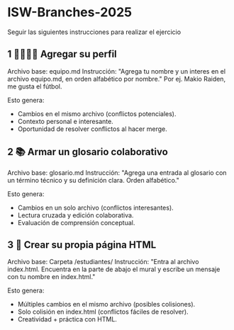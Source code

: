 # ISW-Branches-2025

Seguir las siguientes instrucciones para realizar el ejercicio

## 1 🧍‍♂️🧍‍♀️ Agregar su perfil
Archivo base: equipo.md Instrucción: "Agrega tu nombre y un interes en el archivo equipo.md, en orden alfabético por nombre."
Por ej.
Makio Raiden, me gusta el fútbol.

Esto genera:
- Cambios en el mismo archivo (conflictos potenciales).
- Contexto personal e interesante.
- Oportunidad de resolver conflictos al hacer merge.

## 2 📚 Armar un glosario colaborativo
Archivo base: glosario.md Instrucción: "Agrega una entrada al glosario con un término técnico y su definición clara. Orden alfabético."

Esto genera:
- Cambios en un solo archivo (conflictos interesantes).
- Lectura cruzada y edición colaborativa.
- Evaluación de comprensión conceptual.

## 3 📄 Crear su propia página HTML
Archivo base: Carpeta /estudiantes/ Instrucción: "Entra al archivo index.html. Encuentra en la parte de abajo el mural y escribe un mensaje con tu nombre en index.html."

Esto genera:
- Múltiples cambios en el mismo archivo (posibles colisiones).
- Solo colisión en index.html (conflictos fáciles de resolver).
- Creatividad + práctica con HTML.

